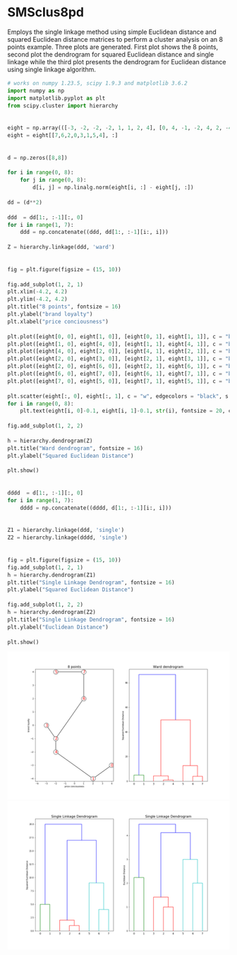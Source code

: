 # SMSclus8pd
Employs the single linkage method using simple Euclidean distance and squared Euclidean distance matrices to perform a cluster analysis on an 8 points example. Three plots are generated. First plot shows the 8 points, second plot the dendrogram for squared Euclidean distance and single linkage while the third plot presents the dendrogram for Euclidean distance using single linkage algorithm.

```python
# works on numpy 1.23.5, scipy 1.9.3 and matplotlib 3.6.2
import numpy as np
import matplotlib.pyplot as plt
from scipy.cluster import hierarchy


eight = np.array(([-3, -2, -2, -2, 1, 1, 2, 4], [0, 4, -1, -2, 4, 2, -4, -3])).T
eight = eight[[7,6,2,0,3,1,5,4], :]


d = np.zeros([8,8])

for i in range(0, 8):
    for j in range(0, 8):
        d[i, j] = np.linalg.norm(eight[i, :] - eight[j, :])

dd = (d**2)

ddd  = dd[1:, :-1][:, 0]
for i in range(1, 7):
    ddd = np.concatenate((ddd, dd[1:, :-1][i:, i]))

Z = hierarchy.linkage(ddd, 'ward')


fig = plt.figure(figsize = (15, 10))

fig.add_subplot(1, 2, 1)
plt.xlim(-4.2, 4.2)
plt.ylim(-4.2, 4.2)
plt.title("8 points", fontsize = 16)
plt.ylabel("brand loyalty")
plt.xlabel("price conciousness")

plt.plot([eight[0, 0], eight[1, 0]], [eight[0, 1], eight[1, 1]], c = "black", zorder = 0)
plt.plot([eight[1, 0], eight[4, 0]], [eight[1, 1], eight[4, 1]], c = "black", zorder = 0)
plt.plot([eight[4, 0], eight[2, 0]], [eight[4, 1], eight[2, 1]], c = "black", zorder = 0)
plt.plot([eight[2, 0], eight[3, 0]], [eight[2, 1], eight[3, 1]], c = "black", zorder = 0)
plt.plot([eight[2, 0], eight[6, 0]], [eight[2, 1], eight[6, 1]], c = "black", zorder = 0)
plt.plot([eight[6, 0], eight[7, 0]], [eight[6, 1], eight[7, 1]], c = "black", zorder = 0)
plt.plot([eight[7, 0], eight[5, 0]], [eight[7, 1], eight[5, 1]], c = "black", zorder = 0)

plt.scatter(eight[:, 0], eight[:, 1], c = "w", edgecolors = "black", s = 500)
for i in range(0, 8):
    plt.text(eight[i, 0]-0.1, eight[i, 1]-0.1, str(i), fontsize = 20, color = "r")
    
fig.add_subplot(1, 2, 2)

h = hierarchy.dendrogram(Z)
plt.title("Ward dendrogram", fontsize = 16)
plt.ylabel("Squared Euclidean Distance")

plt.show()


dddd  = d[1:, :-1][:, 0]
for i in range(1, 7):
    dddd = np.concatenate((dddd, d[1:, :-1][i:, i]))


Z1 = hierarchy.linkage(ddd, 'single')
Z2 = hierarchy.linkage(dddd, 'single')


fig = plt.figure(figsize = (15, 10))
fig.add_subplot(1, 2, 1)
h = hierarchy.dendrogram(Z1)
plt.title("Single Linkage Dendrogram", fontsize = 16)
plt.ylabel("Squared Euclidean Distance")

fig.add_subplot(1, 2, 2)
h = hierarchy.dendrogram(Z2)
plt.title("Single Linkage Dendrogram", fontsize = 16)
plt.ylabel("Euclidean Distance")

plt.show()


```
![SMSclus8pd](SMSclus8pd1_python.png)
![SMSclus8pd](SMSclus8pd2_python.png)